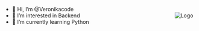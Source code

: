 - 👋 Hi, I’m @Veronikacode
- 👀 I’m interested in Backend <img alt="Logo" align="right" src="https://upload.wikimedia.org/wikipedia/commons/c/c3/Python-logo-notext.svg" />
- 🌱 I’m currently learning Python

